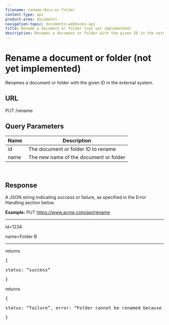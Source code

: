 ```yaml
---
filename: rename-docu-or-folder
content-type: api
product-area: documents
navigation-topic: documents-webhooks-api
title: Rename a document or folder (not yet implemented)
description: Renames a document or folder with the given ID in the external system.
---
```


# Rename a document or folder (not yet implemented)

Renames a document or folder with the given ID in the external system.

## URL

PUT /rename

## Query Parameters

| Name&nbsp; |Description |
|---|---|
| id |The document or folder ID to rename |
| name&nbsp; |The new name of the document or folder |

&nbsp;

## Response

A JSON string indicating success or failure, as specified in the Error Handling section below.

**Example:** PUT&nbsp;https://www.acme.com/api/rename

-------------------------------

id=1234

name=Folder B ­­­­­­­­­­­­­­­­­­­­­­­­­­­­­­­­­­­­

-------------------------------

returns
<pre>{</pre><pre>status: “success”</pre><pre>}</pre>returns
<pre>{</pre><pre>status: “failure”, error: “Folder cannot be renamed because a folder with that name already exists.”</pre><pre>}</pre>